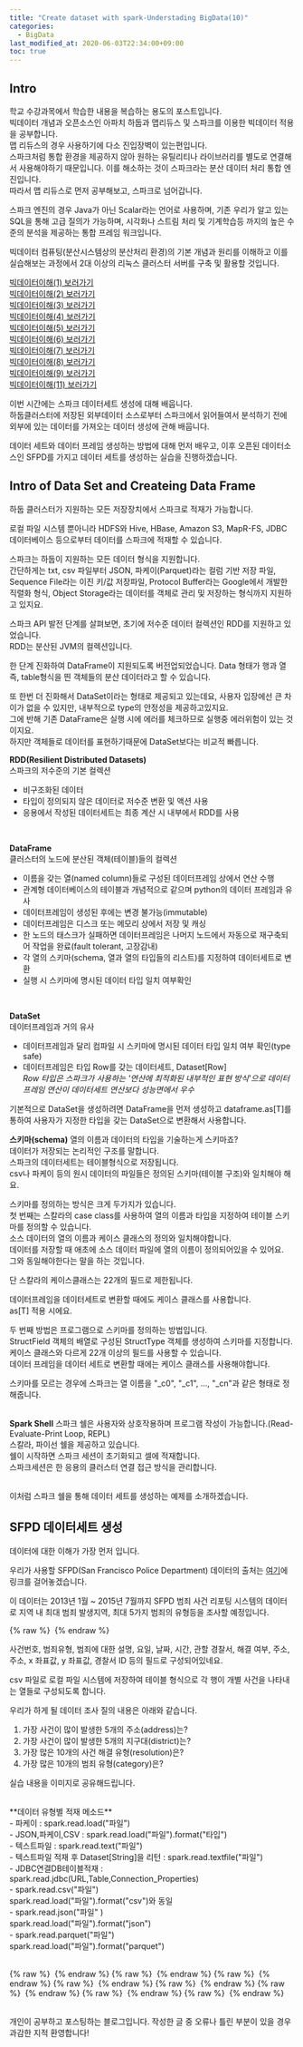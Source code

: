 ```yaml
---
title: "Create dataset with spark-Understading BigData(10)"
categories: 
  - BigData
last_modified_at: 2020-06-03T22:34:00+09:00
toc: true
---
```


Intro
---
학교 수강과목에서 학습한 내용을 복습하는 용도의 포스트입니다.<br/>
빅데이터 개념과 오픈소스인 아파치 하둡과 맵리듀스 및 스파크를 이용한 빅데이터 적용을 공부합니다.<br/>
맵 리듀스의 경우 사용하기에 다소 진입장벽이 있는편입니다.<br/> 스파크처럼 통합 환경을 제공하지 않아 원하는 유틸리티나 라이브러리를 별도로 연결해서 사용해야하기 때문입니다. 이를 해소하는 것이 스파크라는 분산 데이터 처리 통합 엔진입니다.<br/>
따라서 맵 리듀스로 먼저 공부해보고, 스파크로 넘어갑니다.<br/>

스파크 엔진의 경우 Java가 아닌 Scalar라는 언어로 사용하며, 기존 우리가 알고 있는 SQL을 통해 고급 질의가 가능하며, 시각화나 스트림 처리 및 기계학습등 까지의 높은 수준의 분석을 제공하는 통합 프레임 워크입니다.<br/>

빅데이터 컴퓨팅(분산시스템상의 분산처리 환경)의 기본 개념과 원리를 이해하고 이를 실습해보는 과정에서 2대 이상의 리눅스 클러스터 서버를 구축 및 활용할 것입니다.<br/>

[빅데이터이해(1) 보러가기](https://ohjinjin.github.io/bigdata/bigdata-1/)<br/>
[빅데이터이해(2) 보러가기](https://ohjinjin.github.io/bigdata/bigdata-2/)<br/>
[빅데이터이해(3) 보러가기](https://ohjinjin.github.io/bigdata/bigdata-3/)<br/>
[빅데이터이해(4) 보러가기](https://ohjinjin.github.io/bigdata/bigdata-4/)<br/>
[빅데이터이해(5) 보러가기](https://ohjinjin.github.io/bigdata/bigdata-5/)<br/>
[빅데이터이해(6) 보러가기](https://ohjinjin.github.io/bigdata/bigdata-6/)<br/>
[빅데이터이해(7) 보러가기](https://ohjinjin.github.io/bigdata/bigdata-7/)<br/>
[빅데이터이해(8) 보러가기](https://ohjinjin.github.io/bigdata/bigdata-8/)<br/>
[빅데이터이해(9) 보러가기](https://ohjinjin.github.io/bigdata/bigdata-9/)<br/>
[빅데이터이해(11) 보러가기](https://ohjinjin.github.io/bigdata/bigdata-11/)<br/>

이번 시간에는 스파크 데이터세트 생성에 대해 배웁니다.<br/>
하둡클러스터에 저장된 외부데이터 소스로부터 스파크에서 읽어들여서 분석하기 전에 외부에 있는 데이터를 가져오는 데이터 생성에 관해 배웁니다.<br/>

데이터 세트와 데이터 프레임 생성하는 방법에 대해 먼저 배우고, 이후 오픈된 데이터소스인 SFPD를 가지고 데이터 세트를 생성하는 실습을 진행하겠습니다.<br/>

Intro of Data Set and Createing Data Frame
---
하둡 클러스터가 지원하는 모든 저장장치에서 스파크로 적재가 가능합니다.<br/>

로컬 파일 시스템 뿐아니라 HDFS와 Hive, HBase, Amazon S3, MapR\-FS, JDBC 데이터베이스 등으로부터 데이터를 스파크에 적재할 수 있습니다.<br/>

스파크는 하둡이 지원하는 모든 데이터 형식을 지원합니다.<br/>
간단하게는 txt, csv 파일부터 JSON, 파케이(Parquet)라는 컬럼 기반 저장 파일, Sequence File라는 이진 키/값 저장파일, Protocol Buffer라는 Google에서 개발한 직렬화 형식, Object Storage라는 데이터를 객체로 관리 및 저장하는 형식까지 지원하고 있지요.<br/>

스파크 API 발전 단계를 살펴보면, 초기에 저수준 데이터 컬렉션인 RDD를 지원하고 있었습니다.<br/>
RDD는 분산된 JVM의 컬렉션입니다.<br/>

한 단계 진화하여 DataFrame이 지원되도록 버전업되었습니다. Data 형태가 행과 열 즉, table형식을 띈 객체들의 분산 데이터라고 할 수 있습니다.<br/>

또 한번 더 진화해서 DataSet이라는 형태로 제공되고 있는데요, 사용자 입장에선 큰 차이가 없을 수 있지만, 내부적으로 type의 안정성을 제공하고있지요.<br/>
그에 반해 기존 DataFrame은 실행 시에 에러를 체크하므로 실행중 에러위험이 있는 것이지요.<br/>
하지만 객체들로 데이터를 표현하기때문에 DataSet보다는 비교적 빠릅니다.<br/>

**RDD(Resilient Distributed Datasets)**<br/>
스파크의 저수준의 기본 컬렉션<br/>
- 비구조화된 데이터<br/>
- 타입이 정의되지 않은 데이터로 저수준 변환 및 액션 사용<br/>
- 응용에서 작성된 데이터세트는 최종 계산 시 내부에서 RDD를 사용<br/>
<br/>

**DataFrame**<br/>
클러스터의 노드에 분산된 객체(테이블)들의 컬렉션<br/>
- 이름을 갖는 열(named column)들로 구성된 데이터프레임 상에서 연산 수행<br/>
- 관계형 데이터베이스의 테이블과 개념적으로 같으며 python의 데이터 프레임과 유사<br/>
- 데이터프레임이 생성된 후에는 변경 불가능(immutable)<br/>
- 데이터프레임은 디스크 또는 메모리 상에서 저장 및 캐싱<br/>
- 한 노드의 태스크가 실패하면 데이터프레임은 나머지 노드에서 자동으로 재구축되어 작업을 완료(fault tolerant, 고장감내)<br/>
- 각 열의 스키마(schema, 열과 열의 타입들의 리스트)를 지정하여 데이터세트로 변환<br/>
- 실행 시 스키마에 명시된 데이터 타입 일치 여부확인<br/>
<br/>

**DataSet**<br/>
데이터프레임과 거의 유사<br/>
- 데이터프레임과 달리 컴파일 시 스키마에 명시된 데이터 타입 일치 여부 확인(type safe)<br/>
- 데이터프레임은 타입 Row를 갖는 데이터세트, Dataset[Row]<br/>
*Row 타입은 스파크가 사용하는 '연산에 최적화된 내부적인 표현 방식'으로 데이터프레임 연산이 데이터세트 연산보다 성능면에서 우수*<br/>

기본적으로 DataSet을 생성하려면 DataFrame을 먼저 생성하고 dataframe.as[T]를 통하여 사용자가 지정한 타입을 갖는 DataSet으로 변환해서 사용합니다.<br/>

**스키마(schema)**
열의 이름과 데이터의 타입을 기술하는게 스키마죠?<br/>
데이터가 저장되는 논리적인 구조를 말합니다.<br/>
스파크의 데이터세트는 테이블형식으로 저장됩니다.<br/>
csv나 파케이 등의 원시 데이터의 파일들은 정의된 스키마(테이블 구조)와 일치해야 해요.<br/>

스키마를 정의하는 방식은 크게 두가지가 있습니다.<br/>
첫 번째는 스칼라의 case class를 사용하여 열의 이름과 타입을 지정하여 테이블 스키마를 정의할 수 있습니다.<br/>
소스 데이터의 열의 이름과 케이스 클래스의 정의와 일치해야합니다.<br/>
데이터를 저장할 때 애초에 소스 데이터 파일에 열의 이름이 정의되어있을 수 있어요.<br/> 그와 동일해야한다는 말을 하는 것입니다.<br/>

단 스칼라의 케이스클래스는 22개의 필드로 제한됩니다.<br/>

데이터프레임을 데이터세트로 변환할 때에도 케이스 클래스를 사용합니다.<br/>
as[T] 적용 시에요.<br/>

두 번째 방법은 프로그램으로 스키마를 정의하는 방법입니다.<br/>
StructField 객체의 배열로 구성된 StructType 객체를 생성하여 스키마를 지정합니다.<br/>
케이스 클래스와 다르게 22개 이상의 필드를 사용할 수 있습니다.<br/>
데이터 프레임을 데이터 세트로 변환할 때에는 케이스 클래스를 사용해야합니다.<br/>

스키마를 모르는 경우에 스파크는 열 이름을 "_c0", "_c1", ..., "_cn"과 같은 형태로 정해줍니다.<br/>
<br/>

**Spark Shell**
스파크 쉘은 사용자와 상호작용하며 프로그램 작성이 가능합니다.(Read\-Evaluate\-Print Loop, REPL)<br/>
스칼라, 파이선 쉘을 제공하고 있습니다.<br/>
쉘이 시작하면 스파크 세션이 초기화되고 셀에 적재합니다.<br/>
스파크세션은 한 응용의 클러스터 연결 접근 방식을 관리합니다.<br/>
<br/>

이처럼 스파크 쉘을 통해 데이터 세트를 생성하는 예제를 소개하겠습니다.<br/>

SFPD 데이터세트 생성
---
데이터에 대한 이해가 가장 먼저 입니다.<br/>

우리가 사용할 SFPD(San Francisco Police Department) 데이터의 출처는 [여기](https://datasf.org/opendata/)에 링크를 걸어놓겠습니다.<br/>

이 데이터는 2013년 1월 ~ 2015년 7월까지 SFPD 범죄 사건 리포팅 시스템의 데이터로 지역 내 최대 범죄 발생지역, 최대 5가지 범죄의 유형등을 조사할 예정입니다.<br/>

{% raw %} <img src="https://ohjinjin.github.io/assets/images/20200418bigdata/capture64.JPG" alt=""> {% endraw %}

사건번호, 범죄유형, 범죄에 대한 설명, 요일, 날짜, 시간, 관할 경찰서, 해결 여부, 주소, 주소, x 좌표값, y 좌표값, 경찰서 ID 등의 필드로 구성되어있네요.<br/>

csv 파일로 로컬 파일 시스템에 저장하여 테이블 형식으로 각 행이 개별 사건을 나타내는 열들로 구성되도록 합니다.<br/>

우리가 하게 될 데이터 조사 질의 내용은 아래와 같습니다.<br/>

1. 가장 사건이 많이 발생한 5개의 주소(address)는?<br/>
2. 가장 사건이 많이 발생한 5개의 지구대(district)는?<br/>
3. 가장 많은 10개의 사건 해결 유형(resolution)은?<br/>
4. 가장 많은 10개의 범죄 유형(category)은?<br/>


실습 내용을 이미지로 공유해드립니다.<br/>

<br/>
**데이터 유형별 적재 메소드**<br/>
- 파케이 : spark.read.load("파일")<br/>
- JSON,파케이,CSV : spark.read.load("파일").format("타입")<br/>
- 텍스트파일 : spark.read.text("파일")<br/>
- 텍스트파일 적재 후 Dataset[String]을 리턴 : spark.read.textfile("파일")<br/>
- JDBC연결DB테이블적재 : spark.read.jdbc(URL,Table,Connection_Properties)<br/>
- spark.read.csv("파일")<br/>
spark.read.load("파일").format("csv")와 동일<br/>
- spark.read.json("파일"
)<br/>
spark.read.load("파일").format("json")<br/>
- spark.read.parquet("파일")<br/>
spark.read.load("파일").format("parquet")<br/>

<br/>


{% raw %} <img src="https://ohjinjin.github.io/assets/images/20200418bigdata/dir10/슬라이드4.JPG" alt=""> {% endraw %}
{% raw %} <img src="https://ohjinjin.github.io/assets/images/20200418bigdata/dir10/슬라이드5.JPG" alt=""> {% endraw %}
{% raw %} <img src="https://ohjinjin.github.io/assets/images/20200418bigdata/dir10/슬라이드6.JPG" alt=""> {% endraw %}
{% raw %} <img src="https://ohjinjin.github.io/assets/images/20200418bigdata/dir10/슬라이드7.JPG" alt=""> {% endraw %}
{% raw %} <img src="https://ohjinjin.github.io/assets/images/20200418bigdata/dir10/슬라이드8.JPG" alt=""> {% endraw %}
{% raw %} <img src="https://ohjinjin.github.io/assets/images/20200418bigdata/dir10/슬라이드9.JPG" alt=""> {% endraw %}
{% raw %} <img src="https://ohjinjin.github.io/assets/images/20200418bigdata/dir10/슬라이드10.JPG" alt=""> {% endraw %}
{% raw %} <img src="https://ohjinjin.github.io/assets/images/20200418bigdata/dir10/슬라이드11.JPG" alt=""> {% endraw %}



<br/>
개인이 공부하고 포스팅하는 블로그입니다. 작성한 글 중 오류나 틀린 부분이 있을 경우 과감한 지적 환영합니다!<br/><br/>